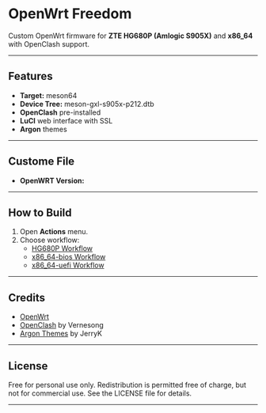 # OpenWrt Freedom

Custom OpenWrt firmware for **ZTE HG680P (Amlogic S905X)** and **x86_64** with OpenClash support.

---

## Features

- **Target:** meson64
- **Device Tree:** meson-gxl-s905x-p212.dtb
- **OpenClash** pre-installed
- **LuCI** web interface with SSL
- **Argon** themes

---

## Custome File

- **OpenWRT Version:** 

---

## How to Build

1. Open **Actions** menu.
2. Choose workflow:
   - [HG680P Workflow](https://github.com/batarok/openwrt-freedom/actions/workflows/hg680p.yaml)
   - [x86_64-bios Workflow](https://github.com/batarok/openwrt-freedom/actions/workflows/build-x86_64-bios.yaml)
   - [x86_64-uefi Workflow](https://github.com/batarok/openwrt-freedom/actions/workflows/build-x86_64-uefi.yaml)

---

## Credits

- [OpenWrt](https://openwrt.org/)
- [OpenClash](https://github.com/vernesong/OpenClash) by Vernesong
- [Argon Themes](https://github.com/jerrykuku/luci-theme-argon) by JerryK

---

## License

Free for personal use only. Redistribution is permitted free of charge, but not for commercial use.
See the LICENSE file for details.

---